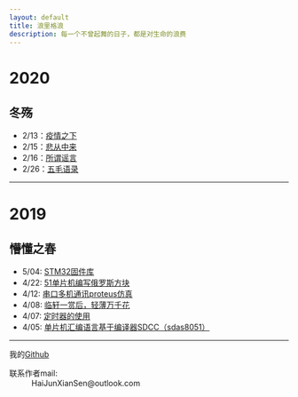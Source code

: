 ```yaml
---
layout: default
title: 浪里格浪
description: 每一个不曾起舞的日子，都是对生命的浪费
---
```


# 2020

## 冬殇

* 2/13：[疫情之下](./page/essay_2-13.html)
* 2/15：[悲从中来](./page/2020/SadnessFromLies_2-15.html)
* 2/16：[所谓谣言](./page/2020/Lies_2-16.html)
* 2/26：[五毛语录](./page/2020/五毛语录.html)


***

# 2019

## 懵懂之春

* 5/04: [STM32固件库](./page/STM32_Library_5-4.html)
* 4/22: [51单片机编写俄罗斯方块](./page/tetris_4-22.html)
* 4/12: [串口多机通讯proteus仿真](./page/ProteusShow.html)
* 4/08: [临轩一赏后，轻薄万千花](./page/essay_4-8.html)
* 4/07: [定时器的使用](./page/Timer_04-07.html)
* 4/05: [单片机汇编语言基于编译器SDCC（sdas8051）](./page/SddcForWindows_04-05.html)



* * *

我的[Github](https://github.com/Keryle/)

<dl>
<dt>联系作者mail:</dt>
<dd>HaiJunXianSen@outlook.com</dd>

